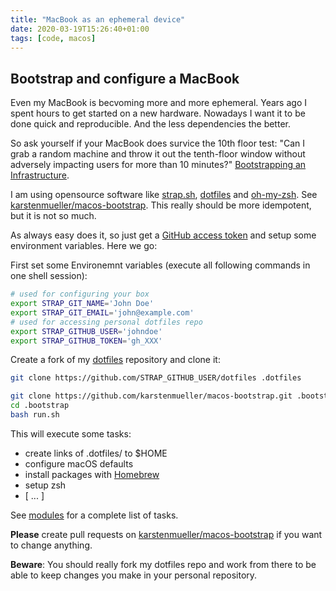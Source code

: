 ```yaml
---
title: "MacBook as an ephemeral device"
date: 2020-03-19T15:26:40+01:00
tags: [code, macos]
---
```


## Bootstrap and configure a MacBook

Even my MacBook is becvoming more and more ephemeral. Years ago I spent hours to get started on a new hardware. Nowadays I want it to be done quick and reproducible. And the less dependencies the better.

So ask yourself if your MacBook does survice the 10th floor test: "Can I grab a random machine and throw it out the tenth-floor window without adversely impacting users for more than 10 minutes?" [Bootstrapping an Infrastructure](http://www.infrastructures.org/papers/bootstrap/bootstrap.html).

I am using opensource software like [strap.sh](https://github.com/MikeMcQuaid/strap), [dotfiles](https://github.com/ryanb/dotfiles) and [oh-my-zsh](https://github.com/ohmyzsh/ohmyzsh). See [karstenmueller/macos-bootstrap](https://github.com/karstenmueller/macos-bootstrap). This really should be more idempotent, but it is not so much. 

As always easy does it, so just get a [GitHub access token](https://github.com/settings/tokens) and setup some environment variables. Here we go:

First set some Environemnt variables (execute all following commands in one shell session):

~~~zsh
# used for configuring your box
export STRAP_GIT_NAME='John Doe'
export STRAP_GIT_EMAIL='john@example.com'
# used for accessing personal dotfiles repo
export STRAP_GITHUB_USER='johndoe'
export STRAP_GITHUB_TOKEN='gh_XXX'
~~~

Create a fork of my [dotfiles](https://github.com/karstenmueller/dotfiles) repository and clone it:
~~~zsh
git clone https://github.com/STRAP_GITHUB_USER/dotfiles .dotfiles
~~~

~~~zsh
git clone https://github.com/karstenmueller/macos-bootstrap.git .bootstrap
cd .bootstrap
bash run.sh
~~~

This will execute some tasks:
- create links of .dotfiles/ to $HOME
- configure macOS defaults
- install packages with [Homebrew](https://github.com/Homebrew/brew)
- setup zsh
- [ ... ] 

See [modules](https://github.com/karstenmueller/macos-bootstrap/tree/main/modules) for a complete list of tasks.

**Please** create pull requests on [karstenmueller/macos-bootstrap](https://github.com/karstenmueller/macos-bootstrap.git) if you want to change anything.

**Beware**: You should really fork my dotfiles repo and work from there to be able to keep changes you make in your personal repository.
